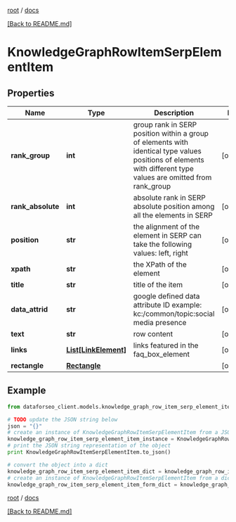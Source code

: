[root](./../ "root") / [docs](./ "docs")

[[Back to README.md]](./../README.md "[Back to README.md]")

# KnowledgeGraphRowItemSerpElementItem

## Properties

Name | Type | Description | Notes
------------ | ------------- | ------------- | -------------
**rank_group** | **int** | group rank in SERP position within a group of elements with identical type values positions of elements with different type values are omitted from rank_group | [optional]
**rank_absolute** | **int** | absolute rank in SERP absolute position among all the elements in SERP | [optional]
**position** | **str** | the alignment of the element in SERP can take the following values: left, right | [optional]
**xpath** | **str** | the XPath of the element | [optional]
**title** | **str** | title of the item | [optional]
**data_attrid** | **str** | google defined data attribute ID example: kc:/common/topic:social media presence | [optional]
**text** | **str** | row content | [optional]
**links** | [**List[LinkElement]**](LinkElement.md) | links featured in the faq_box_element | [optional]
**rectangle** | [**Rectangle**](Rectangle.md) |  | [optional]

## Example

```python
from dataforseo_client.models.knowledge_graph_row_item_serp_element_item import KnowledgeGraphRowItemSerpElementItem

# TODO update the JSON string below
json = "{}"
# create an instance of KnowledgeGraphRowItemSerpElementItem from a JSON string
knowledge_graph_row_item_serp_element_item_instance = KnowledgeGraphRowItemSerpElementItem.from_json(json)
# print the JSON string representation of the object
print KnowledgeGraphRowItemSerpElementItem.to_json()

# convert the object into a dict
knowledge_graph_row_item_serp_element_item_dict = knowledge_graph_row_item_serp_element_item_instance.to_dict()
# create an instance of KnowledgeGraphRowItemSerpElementItem from a dict
knowledge_graph_row_item_serp_element_item_form_dict = knowledge_graph_row_item_serp_element_item.from_dict(knowledge_graph_row_item_serp_element_item_dict)
```

  

[root](./../ "root") / [docs](./ "docs")

[[Back to README.md]](./../README.md "[Back to README.md]")